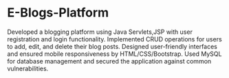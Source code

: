 # E-Blogs-Platform
Developed a blogging platform using Java Servlets,JSP with user registration and login functionality. Implemented CRUD operations for users to add, edit, and delete their blog posts. Designed user-friendly interfaces and ensured mobile responsiveness by HTML/CSS/Bootstrap. Used MySQL for database management and secured the application against common vulnerabilities. 
